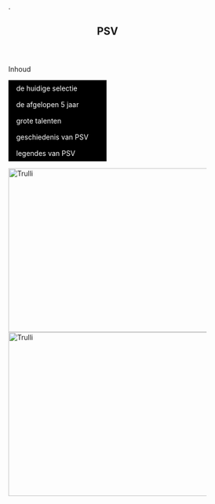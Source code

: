 .<!DOCTYPE html>
<html lang="en">
<head>
<title>CSS Template</title>
<meta charset="utf-8">
<meta name="viewport" content="width=device-width, initial-scale=1">
<style>
* {
  box-sizing: border-box;
}

body {
  font-family: Arial, Helvetica, sans-serif;
}

/* Style the header */
header {
  background-color: #f00;
  padding: 30px;
  text-align: center;
  font-size: 35px;
  color: white;
}


/* Style the list inside the menu */
nav ul {
  list-style-type: none;
  padding: 0;
}

/* Style the footer */
footer {
  background-color: #0a0a0a;
  padding: 10px;
  text-align: center;
  color: white;
}

</style>
</head>
<body>




<header>
  <h2>PSV</h2>
</header>


  
<footer>
  <p>Inhoud
 </p>


</body>
</html>
<div name=>
<p><p>


  <p>
 </p>

 <!DOCTYPE html>
<html>

<style>
ul {
  list-style-type: none;
  margin: 0;
  padding: 0;
  width: 200px;
  background-color: #000;
}

li a {
  display: block;
  color: #fff;
  padding: 8px 16px;
  text-decoration: none;
}

/* Change the link color on hover */
li a:hover {
  background-color: #555;
  color: black;
}
</style>
</head>
<body>


<ul>
  <li><a href="huidig.html">de huidige selectie</a></li>
  <li><a href="#news">de afgelopen 5 jaar</a></li>
  <li><a href="#contact">grote talenten</a></li>
  <li><a href="#about">geschiedenis van PSV</a></li>
  <li><a href="#about">legendes van PSV</a></li>
</ul>

</body>
</html>
 
<footer>
  <p>
 </p>
</footer>
<!DOCTYPE html>
<html>
<body>

<img src="https://media.nu.nl/m/z1yx1xsaexdv_wd1280.jpg/psv-mist-gotze-ook-in-cruciaal-europa-league-duel-met-paok.jpg" alt="Trulli" width="600" height="333"><img src="https://media.nu.nl/m/ohcx4yqamym5_wd1280.jpg/psv-met-ihattaren-en-viergever-tegen-heracles-reserverol-malen.jpg" alt="Trulli" width="600" height="333">

</body>
</html>
